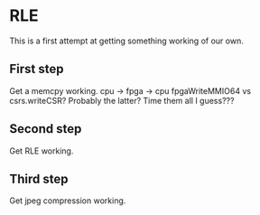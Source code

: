 # RLE

This is a first attempt at getting something working of our own.

## First step

Get a memcpy working. cpu -> fpga -> cpu
fpgaWriteMMIO64 vs csrs.writeCSR? Probably the latter?
Time them all I guess???

## Second step

Get RLE working. 

## Third step

Get jpeg compression working.

